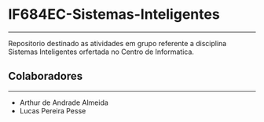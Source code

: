 # IF684EC-Sistemas-Inteligentes
---
Repositorio destinado as atividades em grupo referente a disciplina Sistemas Inteligentes orfertada no Centro de Informatica.

## Colaboradores
---
- Arthur de Andrade Almeida
- Lucas Pereira Pesse 
